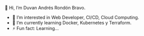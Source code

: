 👋 Hi, I’m Duvan Andrés Rondón Bravo.
- 👀 I’m interested in Web Developer, CI/CD, Cloud Computing.
- 🌱 I’m currently learning Docker, Kubernetes y Terraform.
- ⚡ Fun fact: Learning... 

<!---
RoBraDuvan/RoBraDuvan is a ✨ special ✨ repository because its `README.md` (this file) appears on your GitHub profile.
You can click the Preview link to take a look at your changes.
--->
